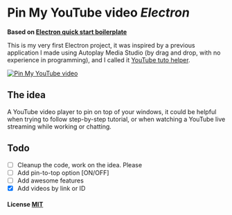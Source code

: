 # Pin My YouTube video *Electron*

**Based on [Electron quick start boilerplate](https://github.com/electron/electron-quick-start)**

This is my very first Electron project, it was inspired by a previous application I made using Autoplay Media Studio (by drag and drop, with no experience in programming), and I called it [YouTube tuto helper](http://fcmam5-aio.blogspot.com/2014/04/youtube-tuto-helper-beta.html).

[![Pin My YouTube video](http://img.youtube.com/vi/CWyFrA3LvGc/0.jpg)](http://www.youtube.com/watch?v=CWyFrA3LvGc)

## The idea
A YouTube video player to pin on top of your windows, it could be helpful when trying to follow step-by-step tutorial, or when watching a YouTube live streaming while working or chatting.

## Todo
- [ ] Cleanup the code, work on the idea. Please
- [ ] Add pin-to-top option [ON/OFF]
- [ ] Add awesome features
- [X] Add videos by link or ID

#### License [MIT](LICENSE.md)
